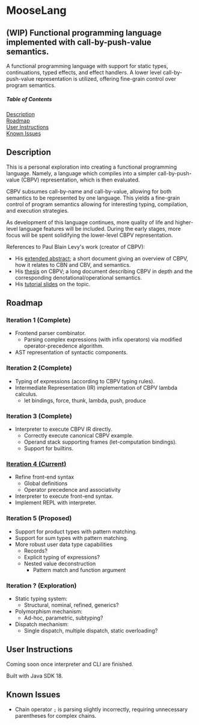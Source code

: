 # MooseLang

## (WIP) Functional programming language implemented with call-by-push-value semantics.
A functional programming language with support for static types, continuations, typed effects, and effect handlers.
A lower level call-by-push-value representation is utilized, offering fine-grain control over program semantics.

##### Table of Contents
[Description](#description)  
[Roadmap](#iteration-4-current)  
[User Instructions](#user-instructions)  
[Known Issues](#known-issues)

<a name="table-of-contents-headers"></a>

## Description
This is a personal exploration into creating a functional programming language.
Namely, a language which compiles into a simpler call-by-push-value (CBPV) representation,
which is then evaluated.

CBPV subsumes call-by-name and call-by-value,
allowing for both semantics to be represented by one language.
This yields a fine-grain control of program semantics allowing for interesting typing, compilation, and execution strategies.

As development of this language continues, more quality of life and higher-level language features will be included.
During the early stages, more focus will be spent solidifying the lower-level CBPV representation.

References to Paul Blain Levy's work (creator of CBPV):
- His [extended abstract](https://www.cs.bham.ac.uk/~pbl/papers/tlca99.pdf); a short document giving an overview of CBPV, how it relates to CBN and CBV, and semantics.
- His [thesis](https://www.cs.bham.ac.uk/~pbl/papers/thesisqmwphd.pdf) on CBPV; a long document describing CBPV in depth and the corresponding denotational/operational semantics.
- His [tutorial slides](https://www.cs.bham.ac.uk/~pbl/papers/cbpvefftt.pdf) on the topic.

## Roadmap
### Iteration 1 (Complete)
- Frontend parser combinator.
  - Parsing complex expressions (with infix operators) via modified operator-precedence algorithm.
- AST representation of syntactic components.

### Iteration 2 (Complete)
- Typing of expressions (according to CBPV typing rules).
- Intermediate Representation (IR) implementation of CBPV lambda calculus.
  - let bindings, force, thunk, lambda, push, produce

### Iteration 3 (Complete)
- Interpreter to execute CBPV IR directly.
  - Correctly execute canonical CBPV example.
  - Operand stack supporting frames (let-computation bindings).
  - Support for builtins.

### <u>Iteration 4 (Current)</u>
- Refine front-end syntax
  - Global definitions
  - Operator precedence and associativity
- Interpreter to execute front-end syntax.
- Implement REPL with interpreter.

### Iteration 5 (Proposed)
- Support for product types with pattern matching.
- Support for sum types with pattern matching.
- More robust user data type capabilities
  - Records?
  - Explicit typing of expressions?
  - Nested value deconstruction
    - Pattern match and function argument

### Iteration ? (Exploration)
- Static typing system:
  - Structural, nominal, refined, generics?
- Polymorphism mechanism:
  - Ad-hoc, parametric, subtyping?
- Dispatch mechanism:
  - Single dispatch, multiple dispatch, static overloading?

## User Instructions
Coming soon once interpreter and CLI are finished.

Built with Java SDK 18.

## Known Issues
- Chain operator `;` is parsing slightly incorrectly, requiring unnecessary parentheses for complex chains.
